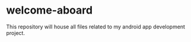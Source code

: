 # welcome-aboard
This repository will house all files related to my android app development project.

